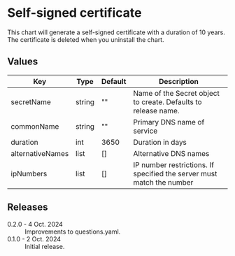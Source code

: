 # Self-signed certificate

This chart will generate a self-signed certificate with a duration of 10 years. The certificate is deleted when you uninstall the chart.

## Values

| Key | Type | Default | Description |
|-----|------|---------|-------------|
| secretName | string | "" | Name of the Secret object to create. Defaults to release name. |
| commonName | string | "" | Primary DNS name of service |
| duration | int | 3650 | Duration in days |
| alternativeNames | list | [] | Alternative DNS names |
| ipNumbers | list | [] | IP number restrictions. If specified the server must match the number |

## Releases

<dl>
  <dt>0.2.0 - 4 Oct. 2024</dt>
  <dd>Improvements to questions.yaml.</dd>

  <dt>0.1.0 - 2 Oct. 2024</dt>
  <dd>Initial release.</dd>
</dl>
